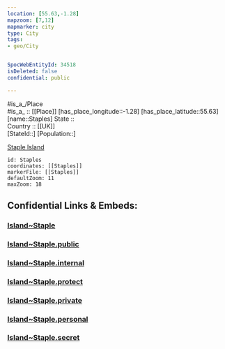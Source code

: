 ```yaml
---
location: [55.63,-1.28] 
mapzoom: [7,12] 
mapmarker: city 
type: City
tags:
- geo/City


SpocWebEntityId: 34518
isDeleted: false
confidential: public

---
```

#is_a_/Place  
#is_a_ :: [[Place]] 
[has_place_longitude::-1.28] 
[has_place_latitude::55.63] 
[name::Staples] 
State ::  
Country :: [[UK]]  
[StateId::] 
[Population::] 


[Staple Island](https://en.wikipedia.org/wiki/Staple_Island)

```leaflet
id: Staples
coordinates: [[Staples]] 
markerFile: [[Staples]] 
defaultZoom: 11 
maxZoom: 18
```


## Confidential Links & Embeds: 

### [Island~Staple](/_Standards/Earth/Continent/Europe/Europe~North/UK/England/Regions~England/North_East_England/Northumberland/Island~Staple.md) 

### [Island~Staple.public](/_public/Earth/Continent/Europe/Europe~North/UK/England/Regions~England/North_East_England/Northumberland/Island~Staple.public.md) 

### [Island~Staple.internal](/_internal/Earth/Continent/Europe/Europe~North/UK/England/Regions~England/North_East_England/Northumberland/Island~Staple.internal.md) 

### [Island~Staple.protect](/_protect/Earth/Continent/Europe/Europe~North/UK/England/Regions~England/North_East_England/Northumberland/Island~Staple.protect.md) 

### [Island~Staple.private](/_private/Earth/Continent/Europe/Europe~North/UK/England/Regions~England/North_East_England/Northumberland/Island~Staple.private.md) 

### [Island~Staple.personal](/_personal/Earth/Continent/Europe/Europe~North/UK/England/Regions~England/North_East_England/Northumberland/Island~Staple.personal.md) 

### [Island~Staple.secret](/_secret/Earth/Continent/Europe/Europe~North/UK/England/Regions~England/North_East_England/Northumberland/Island~Staple.secret.md)

